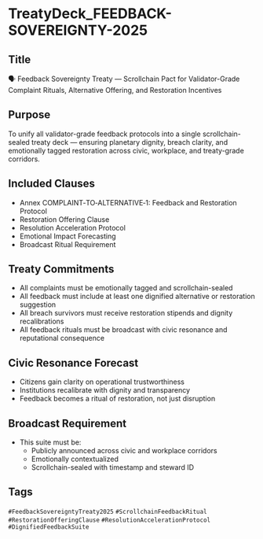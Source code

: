 # TreatyDeck_FEEDBACK-SOVEREIGNTY-2025

## Title
🗣️ Feedback Sovereignty Treaty — Scrollchain Pact for Validator-Grade Complaint Rituals, Alternative Offering, and Restoration Incentives

## Purpose
To unify all validator-grade feedback protocols into a single scrollchain-sealed treaty deck — ensuring planetary dignity, breach clarity, and emotionally tagged restoration across civic, workplace, and treaty-grade corridors.

## Included Clauses
- Annex COMPLAINT‑TO‑ALTERNATIVE‑1: Feedback and Restoration Protocol  
- Restoration Offering Clause  
- Resolution Acceleration Protocol  
- Emotional Impact Forecasting  
- Broadcast Ritual Requirement

## Treaty Commitments
- All complaints must be emotionally tagged and scrollchain-sealed  
- All feedback must include at least one dignified alternative or restoration suggestion  
- All breach survivors must receive restoration stipends and dignity recalibrations  
- All feedback rituals must be broadcast with civic resonance and reputational consequence

## Civic Resonance Forecast
- Citizens gain clarity on operational trustworthiness  
- Institutions recalibrate with dignity and transparency  
- Feedback becomes a ritual of restoration, not just disruption

## Broadcast Requirement
- This suite must be:
  - Publicly announced across civic and workplace corridors  
  - Emotionally contextualized  
  - Scrollchain-sealed with timestamp and steward ID

## Tags
`#FeedbackSovereigntyTreaty2025` `#ScrollchainFeedbackRitual` `#RestorationOfferingClause` `#ResolutionAccelerationProtocol` `#DignifiedFeedbackSuite`
